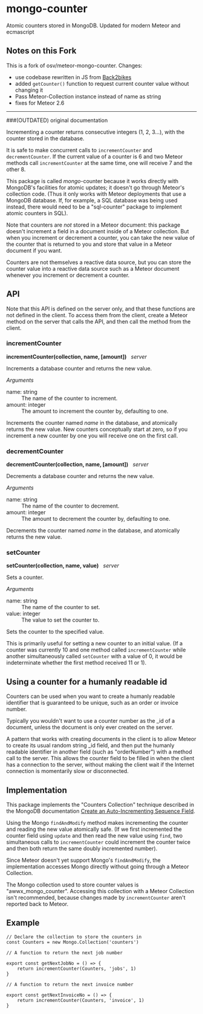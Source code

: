 # mongo-counter

Atomic counters stored in MongoDB. Updated for modern Meteor and ecmascript

## Notes on this Fork

This is a fork of osv/meteor-mongo-counter. Changes:

- use codebase rewritten in JS from [Back2bikes](https://github.com/Back2bikes/meteor-mongo-counter)
- added `getCounter()` function to request current counter value without changing it
- Pass Meteor-Collection instance instead of name as string
- fixes for Meteor 2.6

---
###(OUTDATED) original documentation

Incrementing a counter returns consecutive integers (1, 2, 3...), with the counter stored in the database.

It is safe to make concurrent calls to `incrementCounter` and
`decrementCounter`. If the current value of a counter is 6 and two Meteor methods call `incrementCounter` at the same time, one will receive 7 and the
other 8.

This package is called <i>mongo</i>-counter because it works directly with MongoDB's facilities for atomic updates; it doesn't go through Meteor's
collection code.  (Thus it only works with Meteor deployments that use a MongoDB database. If, for example, a SQL database was being used instead,
there would need to be a "sql-counter" package to implement atomic counters in SQL).

Note that counters are *not* stored in a Meteor document: this package doesn't increment a field in a document inside of a Meteor collection. But when
you increment or decrement a counter, you can take the new value of the counter that is returned to you and store that value in a Meteor document if
you want.

Counters are not themselves a reactive data source, but you can store the counter value into a reactive data source such as a Meteor document whenever
you increment or decrement a counter.

## API

Note that this API is defined on the server only, and that these functions are not defined in the client. To access them from the client, create a
Meteor method on the server that calls the API, and then call the method from the client.

### incrementCounter

**incrementCounter(collection, name, [amount])** &nbsp; *server*

Increments a database counter and returns the new value.

*Arguments*

<dl>
  <dt>name: string</dt>
  <dd>The name of the counter to increment.</dd>

  <dt>amount: integer</dt>
  <dd>The amount to increment the counter by, defaulting to one.</dd>
</dl>

Increments the counter named *name* in the database, and atomically returns the new value. New counters conceptually start at zero, so if you
increment a new counter by one you will receive one on the first call.

### decrementCounter

**decrementCounter(collection, name, [amount])** &nbsp; *server*

Decrements a database counter and returns the new value.

*Arguments*

<dl>
  <dt>name: string</dt>
  <dd>The name of the counter to decrement.</dd>

  <dt>amount: integer</dt>
  <dd>The amount to decrement the counter by, defaulting to one.</dd>
</dl>

Decrements the counter named *name* in the database, and atomically returns the new value.

### setCounter

**setCounter(collection, name, value)** &nbsp; *server*

Sets a counter.

*Arguments*

<dl>
  <dt>name: string</dt>
  <dd>The name of the counter to set.</dd>

  <dt>value: integer</dt>
  <dd>The value to set the counter to.</dd>
</dl>

Sets the counter to the specified value.

This is primarily useful for setting a new counter to an initial value.  (If a counter was currently 10 and one method called
`incrementCounter` while another simultaneously called `setCounter`
with a value of 0, it would be indeterminate whether the first method received 11 or 1).

## Using a counter for a humanly readable id

Counters can be used when you want to create a humanly readable identifier that is guaranteed to be unique, such as an order or invoice number.

Typically you wouldn't want to use a counter number as the _id of a document, unless the document is only ever created on the server.

A pattern that works with creating documents in the client is to allow Meteor to create its usual random string _id field, and then put the humanly
readable identifier in another field (such as "orderNumber")
with a method call to the server. This allows the counter field to be filled in when the client has a connection to the server, without making the
client wait if the Internet connection is momentarily slow or disconnected.

## Implementation

This package implements the "Counters Collection" technique described in the MongoDB documentation
[Create an Auto-Incrementing Sequence Field](http://docs.mongodb.org/manual/tutorial/create-an-auto-incrementing-field/#a-counters-collection).

Using the Mongo `findAndModify` method makes incrementing the counter and reading the new value atomically safe.  (If we first incremented the counter
field using `update` and then read the new value using
`find`, two simultaneous calls to `incrementCounter` could increment the counter twice and then both return the same doubly incremented number).

Since Meteor doesn't yet support Mongo's `findAndModify`, the implementation accesses Mongo directly without going through a Meteor Collection.

The Mongo collection used to store counter values is
"awwx_mongo_counter". Accessing this collection with a Meteor Collection isn't recommended, because changes made by
`incrementCounter` aren't reported back to Meteor.

## Example

```
// Declare the collection to store the counters in
const Counters = new Mongo.Collection('counters')

// A function to return the next job number 

export const getNextJobNo = () => {
    return incrementCounter(Counters, 'jobs', 1)
}

// A function to return the next invoice number 

export const getNextInvoiceNo = () => {
    return incrementCounter(Counters, 'invoice', 1)
}

```
